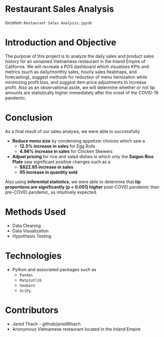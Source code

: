 # Restaurant Sales Analysis
*location: `Restaurant Sales Analysis.ipynb`*

# Introduction and Objective
The purpose of this project is to analyze the daily sales and product sales history for an unnamed Vietnamese restaurant in the Inland Empire of California. We will recreate a POS dashboard which visualizes KPIs and metrics (such as daily/monthly sales, hourly sales heatmaps, and forecasting), suggest methods for reduction of menu itemization while minimizing profit loss, and suggest item price adjustments to increase profit. Also as an observational aside, we will determine whether or not tip amounts are statistically higher immediately after the onset of the COVID-19 pandemic.

# Conclusion
As a final result of our sales analysis, we were able to successfully

- **Reduce menu size** by condensing appetizer choices which saw a
    - **12.5% increase in sales** for Egg Rolls
    - **4.96% increase in sales** for Chicken Skewers
- **Adjust pricing** for rice and salad dishes in which only the **Saigon Rice Plate** saw significant positive changes such as a
    - **$822.85 increase in sales**
    - **95 increase in quantity sold**
    
Also using **inferential statistics**, we were able to determine that **tip proportions are significantly (p < 0.001) higher** post-COVID pandemic than pre-COVID pandemic, as intuitively expected.

# Methods Used
- Data Cleaning
- Data Visualization
- Hypothesis Testing

# Technologies
- Python and associated packages such as 
    - `Pandas` 
    - `Matplotlib`
    - `Seaborn`
    - `SciPy`.

# Contributors
- Jared Thach - github/jared8thach
- Anonymous Vietnamese restaurant located in the Inland Empire
